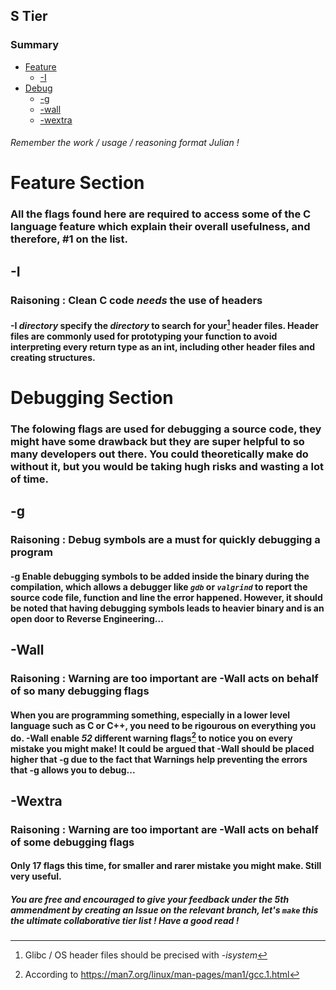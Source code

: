 ## S Tier
### Summary
+ [Feature](#feature-section)
  + [-I](#-i)
+ [Debug](#debugging-section)
  + [-g](-g)
  + [-wall](-wall)
  + [-wextra](-wextra)
     
###### Remember the work / usage / reasoning format Julian !
# Feature Section
### All the flags found here are required to access some of the C language feature which explain their overall usefulness, and therefore, #1 on the list.

## -I 
### Raisoning : Clean C code *needs* the use of headers
#### -I _directory_ specify the _directory_ to search for your[^OSheader] header files. Header files are commonly used for prototyping your function to avoid interpreting every return type as an int, including other header files and creating structures.

# Debugging Section
### The folowing flags are used for debugging a source code, they might have some drawback but they are super helpful to so many developers out there. You could theoretically make do without it, but you would be taking hugh risks and wasting a lot of time.

## -g
### Raisoning : Debug symbols are a must for quickly debugging a program
#### -g Enable debugging symbols to be added inside the binary during the compilation, which allows a debugger like _`gdb`_ or _`valgrind`_ to report the source code file, function and line the error happened. However, it should be noted that having debugging symbols leads to heavier binary and is an open door to Reverse Engineering...

## -Wall
### Raisoning : Warning are too important are -Wall acts on behalf of so many debugging flags
#### When you are programming something, especially in a lower level language such as C or C++, you need to be rigourous on everything you do. -Wall enable *52* different warning flags[^ManPage] to notice you on every mistake you might make! It could be argued that -Wall should be placed higher that -g due to the fact that Warnings help preventing the errors that -g allows you to debug...

## -Wextra
### Raisoning : Warning are too important are -Wall acts on behalf of some debugging flags
#### Only 17 flags this time, for smaller and rarer mistake you might make. Still very useful.



##### You are free and encouraged to give your feedback under the 5th ammendment by creating an Issue on the relevant branch, let's _```make```_ this the ultimate collaborative tier list ! Have a good read !




















[^OSheader]: Glibc / OS header files should be precised with _-isystem_ 
[^ManPage]: According to https://man7.org/linux/man-pages/man1/gcc.1.html
